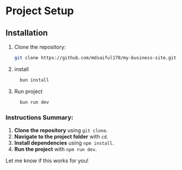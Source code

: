 # Project Setup

## Installation
1. Clone the repository:
   ```bash
   git clone https://github.com/mdsaiful170/my-business-site.git
2. install
    ```bash
      bun install

2. Run project
    ```bash
      bun run dev

### Instructions Summary:
1. **Clone the repository** using `git clone`.
2. **Navigate to the project folder** with `cd`.
3. **Install dependencies** using `npm install`.
4. **Run the project** with `npm run dev`.

Let me know if this works for you!
